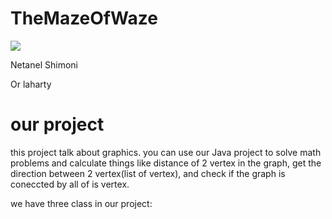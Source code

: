 # TheMazeOfWaze
![](https://infocurse.com/wp-content/uploads/2015/12/Waze.jpg)

Netanel Shimoni

Or laharty
# our project
this project talk about graphics.
you can use our Java project to solve math problems and calculate things like  distance of 2 vertex in the graph, get the direction between 2 vertex(list of vertex), and check if the graph is coneccted by all of is vertex.

we have three class in our project:

